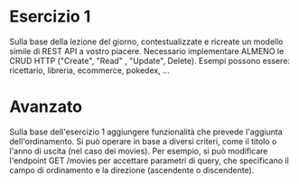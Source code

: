 # Esercizio 1

Sulla base della lezione del giorno, contestualizzate e ricreate un modello simile di REST API a vostro piacere.
Necessario implementare ALMENO le CRUD HTTP ("Create", "Read" , "Update", Delete).
Esempi possono essere: ricettario, libreria, ecommerce, pokedex, ...

# Avanzato

Sulla base dell'esercizio 1 aggiungere funzionalità che prevede l'aggiunta dell'ordinamento.
Si può operare in base a diversi criteri, come il titolo o l'anno di uscita (nel caso dei movies).
Per esempio, si può modificare l'endpoint GET /movies per accettare parametri di query,
che specificano il campo di ordinamento e la direzione (ascendente o discendente).
